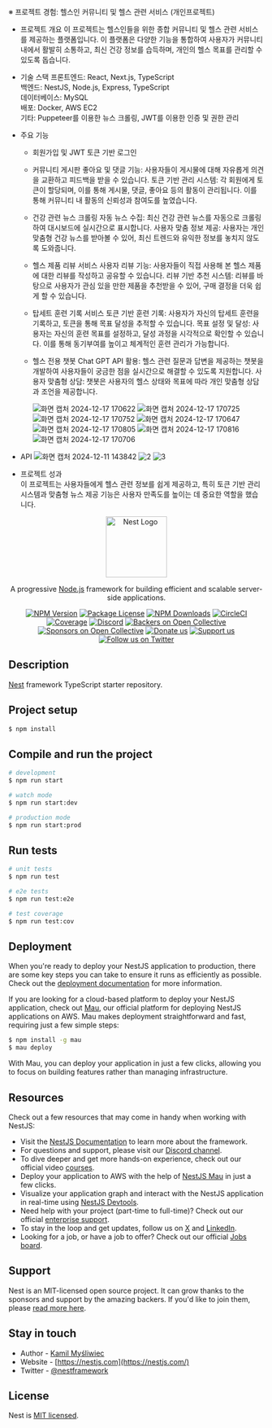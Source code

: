 ※ 프로젝트 경험: 헬스인 커뮤니티 및 헬스 관련 서비스 (개인프로젝트)
- 프로젝트 개요
  이 프로젝트는 헬스인들을 위한 종합 커뮤니티 및 헬스 관련 서비스를 제공하는 플랫폼입니다. 이 플랫폼은 다양한 기능을 통합하여 사용자가 커뮤니티 내에서 활발히 소통하고, 최신 건강 정보를 습득하며, 개인의 헬스 목표를
  관리할 수 있도록 돕습니다.<br>
- 기술 스택
  프론트엔드: React, Next.js, TypeScript<br>
  백엔드: NestJS, Node.js, Express, TypeScript<br>
  데이터베이스: MySQL<br>
  배포: Docker, AWS EC2<br>
  기타: Puppeteer를 이용한 뉴스 크롤링, JWT를 이용한 인증 및 권한 관리<br>
  
- 주요 기능
  - 회원가입 및 JWT 토큰 기반 로그인<br>

  - 커뮤니티 게시판
    좋아요 및 댓글 기능: 사용자들이 게시물에 대해 자유롭게 의견을 교환하고 피드백을 받을 수 있습니다.
    토큰 기반 관리 시스템: 각 회원에게 토큰이 할당되며, 이를 통해 게시물, 댓글, 좋아요 등의 활동이 관리됩니다. 이를 통해 커뮤니티 내 활동의 신뢰성과 참여도를 높였습니다.<br>
   

  - 건강 관련 뉴스 크롤링
    자동 뉴스 수집: 최신 건강 관련 뉴스를 자동으로 크롤링하여 대시보드에 실시간으로 표시합니다.
    사용자 맞춤 정보 제공: 사용자는 개인 맞춤형 건강 뉴스를 받아볼 수 있어, 최신 트렌드와 유익한 정보를 놓치지 않도록 도와줍니다.<br>
    

  - 헬스 제품 리뷰 서비스
    사용자 리뷰 기능: 사용자들이 직접 사용해 본 헬스 제품에 대한 리뷰를 작성하고 공유할 수 있습니다.
    리뷰 기반 추천 시스템: 리뷰를 바탕으로 사용자가 관심 있을 만한 제품을 추천받을 수 있어, 구매 결정을 더욱 쉽게 할 수 있습니다.<br>


  - 탑세트 훈련 기록 서비스
    토큰 기반 훈련 기록: 사용자가 자신의 탑세트 훈련을 기록하고, 토큰을 통해 목표 달성을 추적할 수 있습니다.
    목표 설정 및 달성: 사용자는 자신의 훈련 목표를 설정하고, 달성 과정을 시각적으로 확인할 수 있습니다. 이를 통해 동기부여를 높이고 체계적인 훈련 관리가 가능합니다.<br>
 

  - 헬스 전용 챗봇
    Chat GPT API 활용: 헬스 관련 질문과 답변을 제공하는 챗봇을 개발하여 사용자들이 궁금한 점을 실시간으로 해결할 수 있도록 지원합니다.
    사용자 맞춤형 상담: 챗봇은 사용자의 헬스 상태와 목표에 따라 개인 맞춤형 상담과 조언을 제공합니다.<br>
    
    ![화면 캡처 2024-12-17 170622](https://github.com/user-attachments/assets/e8e9b3bf-48bc-4d22-8720-a02ce232363d)
    ![화면 캡처 2024-12-17 170725](https://github.com/user-attachments/assets/8c995798-8613-476a-b821-b6ef14eea4ed)
    ![화면 캡처 2024-12-17 170752](https://github.com/user-attachments/assets/1b10dbd0-a444-4c61-8ba9-a412e815c166)
    ![화면 캡처 2024-12-17 170647](https://github.com/user-attachments/assets/e7152346-f33c-4e69-8612-f25ee6715932)
    ![화면 캡처 2024-12-17 170805](https://github.com/user-attachments/assets/ee7f3b15-1c31-4579-a152-c3482fb2fa71)
    ![화면 캡처 2024-12-17 170816](https://github.com/user-attachments/assets/6289bc3e-a42e-4786-a31b-c7d082b2f127)
    ![화면 캡처 2024-12-17 170706](https://github.com/user-attachments/assets/79c1be27-ca68-4f93-85da-920e339db0eb)


 - API
   ![화면 캡처 2024-12-11 143842](https://github.com/user-attachments/assets/90a10ec5-f9fb-4b3d-9538-e7bf64b974ea)
   ![2](https://github.com/user-attachments/assets/f0364dca-5cc8-4b19-b73c-301a23cc9f46)
   ![3](https://github.com/user-attachments/assets/af76a0df-010a-4477-b2f7-5145a532d7d7)


   

 - 프로젝트 성과<br>
   이 프로젝트는 사용자들에게 헬스 관련 정보를 쉽게 제공하고, 특히 토큰 기반 관리 시스템과 맞춤형 뉴스 제공 기능은 사용자 만족도를 높이는 데 중요한 역할을 했습니다.


<p align="center">
  <a href="http://nestjs.com/" target="blank"><img src="https://nestjs.com/img/logo-small.svg" width="120" alt="Nest Logo" /></a>
</p>

[circleci-image]: https://img.shields.io/circleci/build/github/nestjs/nest/master?token=abc123def456
[circleci-url]: https://circleci.com/gh/nestjs/nest

  <p align="center">A progressive <a href="http://nodejs.org" target="_blank">Node.js</a> framework for building efficient and scalable server-side applications.</p>
    <p align="center">
<a href="https://www.npmjs.com/~nestjscore" target="_blank"><img src="https://img.shields.io/npm/v/@nestjs/core.svg" alt="NPM Version" /></a>
<a href="https://www.npmjs.com/~nestjscore" target="_blank"><img src="https://img.shields.io/npm/l/@nestjs/core.svg" alt="Package License" /></a>
<a href="https://www.npmjs.com/~nestjscore" target="_blank"><img src="https://img.shields.io/npm/dm/@nestjs/common.svg" alt="NPM Downloads" /></a>
<a href="https://circleci.com/gh/nestjs/nest" target="_blank"><img src="https://img.shields.io/circleci/build/github/nestjs/nest/master" alt="CircleCI" /></a>
<a href="https://coveralls.io/github/nestjs/nest?branch=master" target="_blank"><img src="https://coveralls.io/repos/github/nestjs/nest/badge.svg?branch=master#9" alt="Coverage" /></a>
<a href="https://discord.gg/G7Qnnhy" target="_blank"><img src="https://img.shields.io/badge/discord-online-brightgreen.svg" alt="Discord"/></a>
<a href="https://opencollective.com/nest#backer" target="_blank"><img src="https://opencollective.com/nest/backers/badge.svg" alt="Backers on Open Collective" /></a>
<a href="https://opencollective.com/nest#sponsor" target="_blank"><img src="https://opencollective.com/nest/sponsors/badge.svg" alt="Sponsors on Open Collective" /></a>
  <a href="https://paypal.me/kamilmysliwiec" target="_blank"><img src="https://img.shields.io/badge/Donate-PayPal-ff3f59.svg" alt="Donate us"/></a>
    <a href="https://opencollective.com/nest#sponsor"  target="_blank"><img src="https://img.shields.io/badge/Support%20us-Open%20Collective-41B883.svg" alt="Support us"></a>
  <a href="https://twitter.com/nestframework" target="_blank"><img src="https://img.shields.io/twitter/follow/nestframework.svg?style=social&label=Follow" alt="Follow us on Twitter"></a>
</p>
  <!--[![Backers on Open Collective](https://opencollective.com/nest/backers/badge.svg)](https://opencollective.com/nest#backer)
  [![Sponsors on Open Collective](https://opencollective.com/nest/sponsors/badge.svg)](https://opencollective.com/nest#sponsor)-->

## Description

[Nest](https://github.com/nestjs/nest) framework TypeScript starter repository.

## Project setup

```bash
$ npm install
```

## Compile and run the project

```bash
# development
$ npm run start

# watch mode
$ npm run start:dev

# production mode
$ npm run start:prod
```

## Run tests

```bash
# unit tests
$ npm run test

# e2e tests
$ npm run test:e2e

# test coverage
$ npm run test:cov
```

## Deployment

When you're ready to deploy your NestJS application to production, there are some key steps you can take to ensure it runs as efficiently as possible. Check out the [deployment documentation](https://docs.nestjs.com/deployment) for more information.

If you are looking for a cloud-based platform to deploy your NestJS application, check out [Mau](https://mau.nestjs.com), our official platform for deploying NestJS applications on AWS. Mau makes deployment straightforward and fast, requiring just a few simple steps:

```bash
$ npm install -g mau
$ mau deploy
```

With Mau, you can deploy your application in just a few clicks, allowing you to focus on building features rather than managing infrastructure.

## Resources

Check out a few resources that may come in handy when working with NestJS:

- Visit the [NestJS Documentation](https://docs.nestjs.com) to learn more about the framework.
- For questions and support, please visit our [Discord channel](https://discord.gg/G7Qnnhy).
- To dive deeper and get more hands-on experience, check out our official video [courses](https://courses.nestjs.com/).
- Deploy your application to AWS with the help of [NestJS Mau](https://mau.nestjs.com) in just a few clicks.
- Visualize your application graph and interact with the NestJS application in real-time using [NestJS Devtools](https://devtools.nestjs.com).
- Need help with your project (part-time to full-time)? Check out our official [enterprise support](https://enterprise.nestjs.com).
- To stay in the loop and get updates, follow us on [X](https://x.com/nestframework) and [LinkedIn](https://linkedin.com/company/nestjs).
- Looking for a job, or have a job to offer? Check out our official [Jobs board](https://jobs.nestjs.com).

## Support

Nest is an MIT-licensed open source project. It can grow thanks to the sponsors and support by the amazing backers. If you'd like to join them, please [read more here](https://docs.nestjs.com/support).

## Stay in touch

- Author - [Kamil Myśliwiec](https://twitter.com/kammysliwiec)
- Website - [https://nestjs.com](https://nestjs.com/)
- Twitter - [@nestframework](https://twitter.com/nestframework)

## License

Nest is [MIT licensed](https://github.com/nestjs/nest/blob/master/LICENSE).
